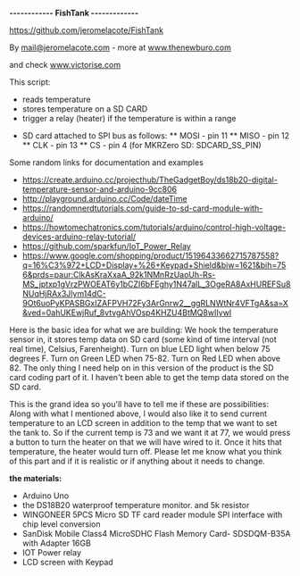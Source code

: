 
**------------ FishTank -------------**

https://github.com/jeromelacote/FishTank

By mail@jeromelacote.com - more at www.thenewburo.com

and check www.victorise.com


This script:

- reads temperature
- stores temperature on a SD CARD
- trigger a relay (heater) if the temperature is within a range

 * SD card attached to SPI bus as follows:
 ** MOSI - pin 11
 ** MISO - pin 12
 ** CLK - pin 13
 ** CS - pin 4 (for MKRZero SD: SDCARD_SS_PIN)


Some random links for documentation and examples

- https://create.arduino.cc/projecthub/TheGadgetBoy/ds18b20-digital-temperature-sensor-and-arduino-9cc806
- http://playground.arduino.cc/Code/dateTime
- https://randomnerdtutorials.com/guide-to-sd-card-module-with-arduino/
- https://howtomechatronics.com/tutorials/arduino/control-high-voltage-devices-arduino-relay-tutorial/
- https://github.com/sparkfun/IoT_Power_Relay
- https://www.google.com/shopping/product/15196433662715787558?q=16%C3%972+LCD+Display+%26+Keypad+Shield&biw=1621&bih=756&prds=paur:ClkAsKraXxaA_92k1NMnRzUaoUh-Rs-MS_jptxp1gVrzPWOEAT6y1bCZI6bFEghy1N47alL_3OgeRA8AxHUREFSu8NUqHjRAx3Jlym14dC-9Ot6uoPyKPASBGxIZAFPVH72Fy3ArGnrw2__ggRLNWtNr4VFTgA&sa=X&ved=0ahUKEwjRuf_8vtvgAhVOsp4KHZU4BtMQ8wIIywI

Here is the basic idea for what we are building:
We hook the temperature sensor in, it stores temp data on SD card (some kind of time interval (not real time), Celsius, Farenheight).  Turn on blue LED light when below 75 degrees F. Turn on Green LED when 75-82. Turn on Red LED when above 82.  The only thing I need help on in this version of the product is the SD card coding part of it.  I haven't been able to get the temp data stored on the SD card.

This is the grand idea so you'll have to tell me if these are possibilities:
Along with what I mentioned above, I would also like it to send current temperature to an LCD screen in addition to the temp that we want to set the tank to. So if the current temp is 73 and we want it at 77, we would press a button to turn the heater on that we will have wired to it.  Once it hits that temperature, the heater would turn off.  Please let me know what you think of this part and if it is realistic or if anything about it needs to change.

**the materials:** 
- Arduino Uno
- the DS18B20 waterproof temperature monitor. and 5k resistor
- WINGONEER 5PCS Micro SD TF card reader module SPI interface with chip level conversion
- SanDisk Mobile Class4 MicroSDHC Flash Memory Card- SDSDQM-B35A with Adapter 16GB
- IOT Power relay
- LCD screen with Keypad

